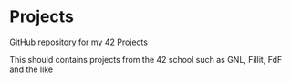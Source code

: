 # Projects
GitHub repository for my 42 Projects

This should contains projects from the 42 school such as GNL, Fillit, FdF and the like

